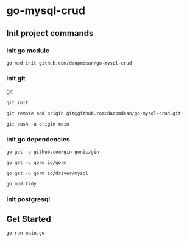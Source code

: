 # go-mysql-crud

## Init project commands

### init go module

```
go mod init github.com/daopmdean/go-mysql-crud
```

### init git

git

```
git init

git remote add origin git@github.com:daopmdean/go-mysql-crud.git

git push -u origin main
```

### init go dependencies

```
go get -u github.com/gin-gonic/gin

go get -u gorm.io/gorm

go get -u gorm.io/driver/mysql
```

```
go mod tidy
```

### init postgresql

## Get Started

```
go run main.go
```
